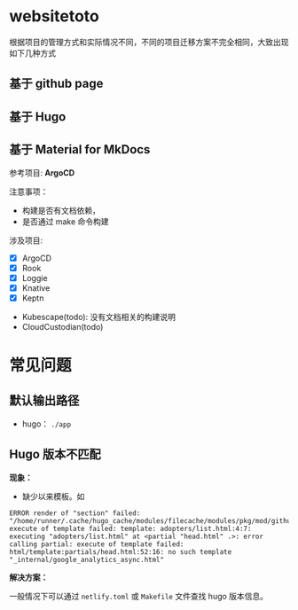 # websitetoto

根据项目的管理方式和实际情况不同，不同的项目迁移方案不完全相同，大致出现如下几种方式



## 基于 github page
## 基于 Hugo 

## 基于 Material for MkDocs

参考项目:  **ArgoCD**

注意事项：
- 构建是否有文档依赖，
- 是否通过 make 命令构建

涉及项目:
- [x] ArgoCD
- [x] Rook
- [x] Loggie
- [x] Knative
- [x] Keptn
- Kubescape(todo): 没有文档相关的构建说明
- CloudCustodian(todo)


# 常见问题

## 默认输出路径

- hugo： `./app`



## Hugo 版本不匹配

**现象：**

- 缺少以来模板。如

```
ERROR render of "section" failed: "/home/runner/.cache/hugo_cache/modules/filecache/modules/pkg/mod/github.com/google/docsy@v0.6.0/layouts/_default/baseof.html:4:7": execute of template failed: template: adopters/list.html:4:7: executing "adopters/list.html" at <partial "head.html" .>: error calling partial: execute of template failed: html/template:partials/head.html:52:16: no such template "_internal/google_analytics_async.html"
```

**解决方案：**

一般情况下可以通过 `netlify.toml` 或 `Makefile` 文件查找 hugo 版本信息。

